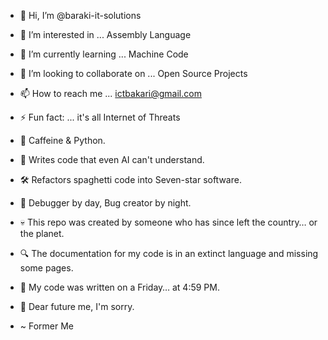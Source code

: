 - 👋 Hi, I’m @baraki-it-solutions
- 👀 I’m interested in ... Assembly Language
- 🌱 I’m currently learning ... Machine Code
- 💞️ I’m looking to collaborate on ... Open Source Projects
- 📫 How to reach me ... ictbakari@gmail.com
- ⚡ Fun fact: ... it's all Internet of Threats

- 🧠 Caffeine & Python.
- 🚀 Writes code that even AI can't understand.
- 🛠️ Refactors spaghetti code into Seven-star software.
- 🐛 Debugger by day, Bug creator by night.
- 💀 This repo was created by someone who has since left the country… or the planet.
- 🔍 The documentation for my code is in an extinct language and missing some pages.
- 🤯 My code was written on a Friday… at 4:59 PM.
- 🙏 Dear future me, I'm sorry.
- ~ Former Me



<!---
ict-bakari/ict-bakari is a ✨ special ✨ repository because its `README.md` (this file) appears on your GitHub profile.
You can click the Preview link to take a look at your changes.
--->
